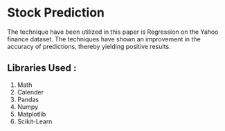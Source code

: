 # Stock Prediction

The technique have been utilized in this paper is Regression on the Yahoo finance
dataset. The techniques have shown an improvement in the accuracy of predictions,
thereby yielding positive results. 

## Libraries Used : 
1. Math
2. Calender 
3. Pandas
4. Numpy
5. Matplotlib 
6. Scikit-Learn
